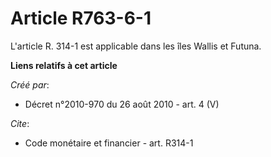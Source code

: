 # Article R763-6-1

L'article R. 314-1 est applicable dans les îles Wallis et Futuna.

**Liens relatifs à cet article**

_Créé par_:

  - Décret n°2010-970 du 26 août 2010 - art. 4 (V)

_Cite_:

  - Code monétaire et financier - art. R314-1
